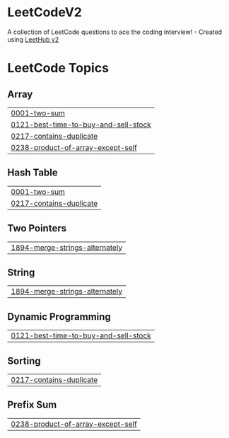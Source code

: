 # LeetCodeV2
A collection of LeetCode questions to ace the coding interview! - Created using [LeetHub v2](https://github.com/arunbhardwaj/LeetHub-2.0)

<!---LeetCode Topics Start-->
# LeetCode Topics
## Array
|  |
| ------- |
| [0001-two-sum](https://github.com/SaiRohitKondamudi/LeetCodeV2/tree/master/0001-two-sum) |
| [0121-best-time-to-buy-and-sell-stock](https://github.com/SaiRohitKondamudi/LeetCodeV2/tree/master/0121-best-time-to-buy-and-sell-stock) |
| [0217-contains-duplicate](https://github.com/SaiRohitKondamudi/LeetCodeV2/tree/master/0217-contains-duplicate) |
| [0238-product-of-array-except-self](https://github.com/SaiRohitKondamudi/LeetCodeV2/tree/master/0238-product-of-array-except-self) |
## Hash Table
|  |
| ------- |
| [0001-two-sum](https://github.com/SaiRohitKondamudi/LeetCodeV2/tree/master/0001-two-sum) |
| [0217-contains-duplicate](https://github.com/SaiRohitKondamudi/LeetCodeV2/tree/master/0217-contains-duplicate) |
## Two Pointers
|  |
| ------- |
| [1894-merge-strings-alternately](https://github.com/SaiRohitKondamudi/LeetCodeV2/tree/master/1894-merge-strings-alternately) |
## String
|  |
| ------- |
| [1894-merge-strings-alternately](https://github.com/SaiRohitKondamudi/LeetCodeV2/tree/master/1894-merge-strings-alternately) |
## Dynamic Programming
|  |
| ------- |
| [0121-best-time-to-buy-and-sell-stock](https://github.com/SaiRohitKondamudi/LeetCodeV2/tree/master/0121-best-time-to-buy-and-sell-stock) |
## Sorting
|  |
| ------- |
| [0217-contains-duplicate](https://github.com/SaiRohitKondamudi/LeetCodeV2/tree/master/0217-contains-duplicate) |
## Prefix Sum
|  |
| ------- |
| [0238-product-of-array-except-self](https://github.com/SaiRohitKondamudi/LeetCodeV2/tree/master/0238-product-of-array-except-self) |
<!---LeetCode Topics End-->